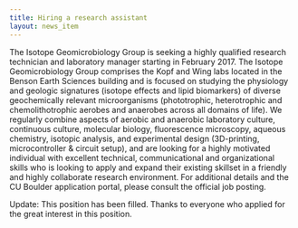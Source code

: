 ```yaml
---
title: Hiring a research assistant
layout: news_item
---
```


The Isotope Geomicrobiology Group is seeking a highly qualified research technician and laboratory manager starting in February 2017.
The Isotope Geomicrobiology Group comprises the Kopf and Wing labs located in the Benson Earth Sciences building and is focused on studying the physiology and geologic signatures (isotope effects and lipid biomarkers) of diverse geochemically relevant microorganisms (phototrophic, heterotrophic and chemolithotrophic aerobes and anaerobes across all domains of life).
We regularly combine aspects of aerobic and anaerobic laboratory culture, continuous culture, molecular biology, fluorescence microscopy, aqueous chemistry, isotopic analysis, and experimental design (3D-printing, microcontroller & circuit setup),
and are looking for a highly motivated individual with excellent technical, communicational and organizational skills who is looking to apply and expand their existing skillset in a friendly and highly collaborate research environment.
For additional details and the CU Boulder application portal, please consult the official job posting.

Update: This position has been filled. Thanks to everyone who applied for the great interest in this position.
